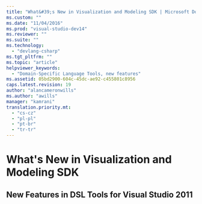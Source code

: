 ```yaml
---
title: "What&#39;s New in Visualization and Modeling SDK | Microsoft Docs"
ms.custom: ""
ms.date: "11/04/2016"
ms.prod: "visual-studio-dev14"
ms.reviewer: ""
ms.suite: ""
ms.technology: 
  - "devlang-csharp"
ms.tgt_pltfrm: ""
ms.topic: "article"
helpviewer_keywords: 
  - "Domain-Specific Language Tools, new features"
ms.assetid: 05bd2900-604c-45dc-ae92-c455801c8956
caps.latest.revision: 19
author: "alancameronwills"
ms.author: "awills"
manager: "kamrani"
translation.priority.mt: 
  - "cs-cz"
  - "pl-pl"
  - "pt-br"
  - "tr-tr"
---
```

# What&#39;s New in Visualization and Modeling SDK
## New Features in DSL Tools for Visual Studio 2011